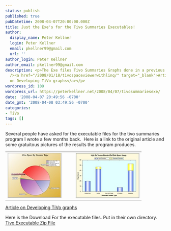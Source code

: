 ```yaml
---
status: publish
published: true
pubDatetime: 2008-04-07T20:00:00.000Z
title: Just the Exe's for the Tivo Summaries Executables!
author:
  display_name: Peter Kellner
  login: Peter Kellner
  email: pkellner99@gmail.com
  url: ''
author_login: Peter Kellner
author_email: pkellner99@gmail.com
description: <p>The Exe files Tivo Summaries Graphs done in a previous article.  <br /><br
  /><a href="/2008/01/18/tivospaceviewerwithlinq/" target="_blank">Article
  on Developing TiVo graphs</a></p>
wordpress_id: 109
wordpress_url: https://peterkellner.net/2008/04/07/tivosummariesexe/
date: '2008-04-07 20:49:56 -0700'
date_gmt: '2008-04-08 03:49:56 -0700'
categories:
- TiVo
tags: []
---
```

<p>Several people have asked for the executable files for the tivo summaries program I wrote a few months back.&#160; Here is a link to the original article and some gratuitous pictures of the results the program produces.</p>
<table cellspacing="0" cellpadding="2" width="400" border="0">
<tbody>
<tr>
<td valign="top" width="200"><a href="/wp/wp-content/uploads/2008/04/tivopie.jpg"><img height="141" alt="tivopie" src="/wp/wp-content/uploads/2008/04/tivopie-thumb.jpg" width="169" /></a> </td>
<td valign="top" width="200"><a href="/wp/wp-content/uploads/2008/04/tivohdsd.jpg"><img height="142" alt="tivohdsd" src="/wp/wp-content/uploads/2008/04/tivohdsd-thumb.jpg" width="240" /></a> </td>
</tr>
</tbody>
</table>
<p><a href="/2008/01/18/tivospaceviewerwithlinq/" target="_blank">Article on Developing TiVo graphs</a></p>
<div class="wlWriterSmartContent" id="scid:fb3a1972-4489-4e52-abe7-25a00bb07fdf:fdf4bb52-9107-40d3-9485-733650c84080" style="padding-right: 0px; display: inline; padding-left: 0px; padding-bottom: 0px; margin: 0px; padding-top: 0px">
<p>Here is the Download For the executable files.  Put in their own directory. <a href="/wp/wp-content/uploads/2008/04/tivosummariesexe.zip" target="_blank">Tivo Executable Zip File</a></p>
</p></div>
